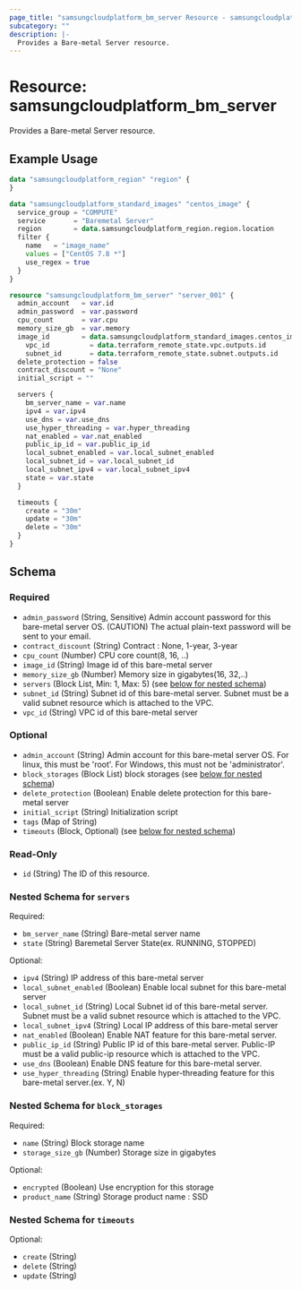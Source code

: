 ```yaml
---
page_title: "samsungcloudplatform_bm_server Resource - samsungcloudplatform"
subcategory: ""
description: |-
  Provides a Bare-metal Server resource.
---
```


# Resource: samsungcloudplatform_bm_server

Provides a Bare-metal Server resource.


## Example Usage

```terraform
data "samsungcloudplatform_region" "region" {
}

data "samsungcloudplatform_standard_images" "centos_image" {
  service_group = "COMPUTE"
  service       = "Baremetal Server"
  region        = data.samsungcloudplatform_region.region.location
  filter {
    name   = "image_name"
    values = ["CentOS 7.8 *"]
    use_regex = true
  }
}

resource "samsungcloudplatform_bm_server" "server_001" {
  admin_account   = var.id
  admin_password  = var.password
  cpu_count       = var.cpu
  memory_size_gb  = var.memory
  image_id        = data.samsungcloudplatform_standard_images.centos_image.standard_images[0].id
    vpc_id          = data.terraform_remote_state.vpc.outputs.id
    subnet_id       = data.terraform_remote_state.subnet.outputs.id
  delete_protection = false
  contract_discount = "None"
  initial_script = ""

  servers {
    bm_server_name = var.name
    ipv4 = var.ipv4
    use_dns = var.use_dns
    use_hyper_threading = var.hyper_threading
    nat_enabled = var.nat_enabled
    public_ip_id = var.public_ip_id
    local_subnet_enabled = var.local_subnet_enabled
    local_subnet_id = var.local_subnet_id
    local_subnet_ipv4 = var.local_subnet_ipv4
    state = var.state
  }

  timeouts {
    create = "30m"
    update = "30m"
    delete = "30m"
  }
}
```

<!-- schema generated by tfplugindocs -->
## Schema

### Required

- `admin_password` (String, Sensitive) Admin account password for this bare-metal server OS. (CAUTION) The actual plain-text password will be sent to your email.
- `contract_discount` (String) Contract : None, 1-year, 3-year
- `cpu_count` (Number) CPU core count(8, 16, ..)
- `image_id` (String) Image id of this bare-metal server
- `memory_size_gb` (Number) Memory size in gigabytes(16, 32,..)
- `servers` (Block List, Min: 1, Max: 5) (see [below for nested schema](#nestedblock--servers))
- `subnet_id` (String) Subnet id of this bare-metal server. Subnet must be a valid subnet resource which is attached to the VPC.
- `vpc_id` (String) VPC id of this bare-metal server

### Optional

- `admin_account` (String) Admin account for this bare-metal server OS. For linux, this must be 'root'. For Windows, this must not be 'administrator'.
- `block_storages` (Block List) block storages (see [below for nested schema](#nestedblock--block_storages))
- `delete_protection` (Boolean) Enable delete protection for this bare-metal server
- `initial_script` (String) Initialization script
- `tags` (Map of String)
- `timeouts` (Block, Optional) (see [below for nested schema](#nestedblock--timeouts))

### Read-Only

- `id` (String) The ID of this resource.

<a id="nestedblock--servers"></a>
### Nested Schema for `servers`

Required:

- `bm_server_name` (String) Bare-metal server name
- `state` (String) Baremetal Server State(ex. RUNNING, STOPPED)

Optional:

- `ipv4` (String) IP address of this bare-metal server
- `local_subnet_enabled` (Boolean) Enable local subnet for this bare-metal server
- `local_subnet_id` (String) Local Subnet id of this bare-metal server. Subnet must be a valid subnet resource which is attached to the VPC.
- `local_subnet_ipv4` (String) Local IP address of this bare-metal server
- `nat_enabled` (Boolean) Enable NAT feature for this bare-metal server.
- `public_ip_id` (String) Public IP id of this bare-metal server. Public-IP must be a valid public-ip resource which is attached to the VPC.
- `use_dns` (Boolean) Enable DNS feature for this bare-metal server.
- `use_hyper_threading` (String) Enable hyper-threading feature for this bare-metal server.(ex. Y, N)


<a id="nestedblock--block_storages"></a>
### Nested Schema for `block_storages`

Required:

- `name` (String) Block storage name
- `storage_size_gb` (Number) Storage size in gigabytes

Optional:

- `encrypted` (Boolean) Use encryption for this storage
- `product_name` (String) Storage product name : SSD


<a id="nestedblock--timeouts"></a>
### Nested Schema for `timeouts`

Optional:

- `create` (String)
- `delete` (String)
- `update` (String)


